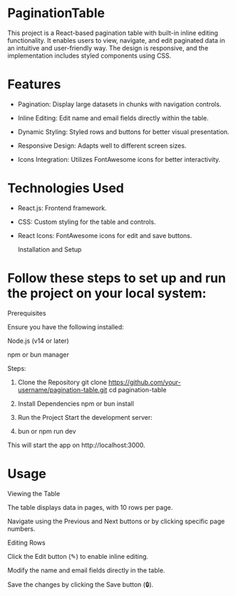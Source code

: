 # PaginationTable

This project is a React-based pagination table with built-in inline editing functionality. It enables users to view, navigate, and edit paginated data in an intuitive and user-friendly way. The design is responsive, and the implementation includes styled components using CSS.

# Features

  * Pagination: Display large datasets in chunks with navigation controls.
  
  * Inline Editing: Edit name and email fields directly within the table.
  
  * Dynamic Styling: Styled rows and buttons for better visual presentation.
  
  * Responsive Design: Adapts well to different screen sizes.
  
  * Icons Integration: Utilizes FontAwesome icons for better interactivity.

# Technologies Used
  
  * React.js: Frontend framework.
  
  * CSS: Custom styling for the table and controls.
  
  * React Icons: FontAwesome icons for edit and save buttons.

    Installation and Setup

# Follow these steps to set up and run the project on your local system:

Prerequisites

Ensure you have the following installed:

Node.js (v14 or later)

npm or bun manager

Steps:
  1. Clone the Repository
      git clone https://github.com/your-username/pagination-table.git
      cd pagination-table

  2. Install Dependencies
      npm or bun install

  3. Run the Project
  Start the development server:
  4. bun or npm run dev

This will start the app on http://localhost:3000.

# Usage
Viewing the Table

The table displays data in pages, with 10 rows per page.

Navigate using the Previous and Next buttons or by clicking specific page numbers.

Editing Rows

Click the Edit button (✎) to enable inline editing.

Modify the name and email fields directly in the table.

Save the changes by clicking the Save button (🔒).
